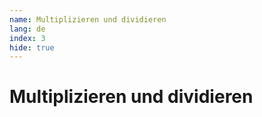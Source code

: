 ```yaml
---
name: Multiplizieren und dividieren
lang: de
index: 3
hide: true
---
```


# Multiplizieren und dividieren
